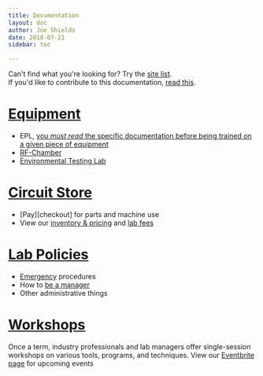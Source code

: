 ```yaml
---
title: Documentation
layout: doc
author: Joe Shields
date: 2018-07-21
sidebar: toc

---
```


Can't find what you're looking for? Try the [site list](/doc/siteList).  
If you'd like to contribute to this documentation, [read this](/doc/contributing).

# [Equipment](/doc/equip/)
- EPL, [you *must read* the specific documentation before being trained on a given piece of equipment](/doc/equip/)
- [RF-Chamber](/doc/equip/testing/RF-Chamber)
- [Environmental Testing Lab](/doc/equip/testing/ETL/)

# [Circuit Store](/doc/store/)
- [Pay][checkout] for parts and machine use
- View our [inventory & pricing][inventory] and [lab fees](/doc/store/pricing)

# [Lab Policies](/doc/policies)
- [Emergency](/doc/policies/Safety-protocols) procedures
- How to [be a manager](/doc/policies/Becoming-an-E.P.L.-Manager)
- Other administrative things

# [Workshops](/doc/workshops)
Once a term, industry professionals and lab managers offer single-session workshops on various tools, programs, and techniques.
View our [Eventbrite page][Eventbrite] for upcoming events


[Eventbrite]: https://www.eventbrite.com/o/portland-state-university-electronics-prototyping-lab-epl-11381470478
[inventory]: https://docs.google.com/spreadsheets/d/1T6L1wMZB_uBk6gHJLCA_7ZLlcPsRINpWQgxlCC_Aa9U/pubhtml?
